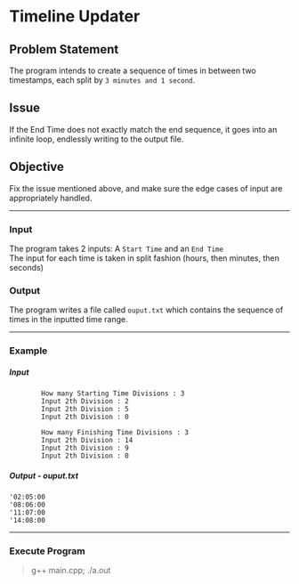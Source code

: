 # Timeline Updater

## Problem Statement
The program intends to create a sequence of times in between two timestamps, each split by `3 minutes and 1 second`.

## Issue
If the End Time does not exactly match the end sequence, it goes into an infinite loop, endlessly writing to the output file.

## Objective
Fix the issue mentioned above, and make sure the edge cases of input are appropriately handled.

***

### Input
The program takes 2 inputs: A `Start Time` and an `End Time`<br>
The input for each time is taken in split fashion (hours, then minutes, then seconds)

### Output
The program writes a file called `ouput.txt` which contains the sequence of times in the inputted time range.

***

### Example
##### Input
```
        How many Starting Time Divisions : 3
        Input 2th Division : 2
        Input 2th Division : 5
        Input 2th Division : 0

        How many Finishing Time Divisions : 3
        Input 2th Division : 14
        Input 2th Division : 9
        Input 2th Division : 0
```

##### Output - ouput.txt
```
'02:05:00
'08:06:00
'11:07:00
'14:08:00
```

***

### Execute Program
> g++ main.cpp; ./a.out
